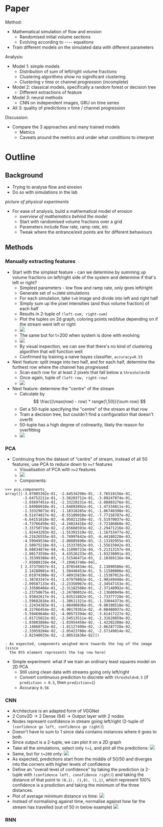 # Paper

Method:
- Mathematical simulation of flow and erosion
    - Randomised initial volume sections
    - Evolving according to ---- equations
- Train different models on the simulated data with different parameters

Analysis:
- Model 1: simple models
    - Distribution of sum of left/right volume fractions
    - Clustering algorithms show no siginificant clustering
    - Clustering v time or channel progression (incomplete)
- Model 2: classical models, specifically a random forest or decision tree
    - Different extractions of feature
- Model 3: neural methods
    - CNN on independent images, GRU on time series
- All 3: quality of predictions v time / channel progression

Discussion:
- Compare the 3 approaches and many trained models
    - Metrics
    - Caveats around the metrics and under what conditions to interpret

# Outline

## Background

- Trying to analyse flow and erosion
- Do so with simulations in the lab

_picture of physical experiments_

- For ease of analysis, build a mathematical model of erosion
    - _overview of mathematics behind the model_
    - Start with randomised volume fractions over a grid
    - Parameters include flow rate, ramp rate, etc
    - Tweak where the entrance/exit points are for different behaviours

## Methods

### Manually extracting features

- Start with the simplest feature - can we determine by summing up volume fractions
  on left/right side of the system and determine if that's left or right?
    - Simplest parameters - low flow and ramp rate, only goes left/right
    - Generate set of `n=2000` simulations
    - For each simulation, take `t=0` image and divide into left and right half
    - Simply sum up the pixel intensities (and thus volume fraction) of each half
    - Results in 2-tuple of `(left-sum, right-sum)`
    - Plot the tuples on 2d graph, coloring points red/blue depending on if the
      stream went left or right
    - ![](../figs/step1-lr-distribution.png)
    - The same but for t=200 when system is done with evolving
    - ![](../figs/step-201-lr-distribution.png)
    - By visual inspection, we can see that there's no kind of clustering algorithm
      that will function well
    - Confirmed by training a naive bayes classifier, `accuracy=0.53`
- Next feature: split image into two half, and for each half, determine the furthest
  row where the channel has progressed
    - Scan each row for at least 2 pixels that fall below a `threshold=50`
    - Once again, tuple of `(left-row, right-row)`
    - ![](../figs/classical/highest_lr_last.png)
- Next feature: determine the "centre" of the stream
    - Calculate by $$ \frac{(\max(row) - row) * range(1,50)}{\sum row} $$
    - Get a 50-tuple specifying the "centre" of the stream at that row
    - Train a decision tree, but couldn't find a configuration that doesn't overfit
    - 50-tuple has a high degree of colinearity, likely the reason for overfitting
    - ![](../figs/classical/pca.png)

### PCA

- Continuing from the dataset of "centre" of stream, instead of all 50 features,
  use PCA to reduce down to `n=7` features
    - Visualisation of PCA with `n=2` features
    - ![](../figs/classical/pca2_clustering.png)
    - Components: 
```
>>> pca.components_
array([[-3.07005392e-01, -2.64534298e-01, -3.76518156e-01,
        -3.64752211e-01, -3.58203712e-01, -3.09247874e-01,
        -2.65697451e-01, -2.33220231e-01, -2.08803276e-01,
        -1.84980910e-01, -1.64892092e-01, -1.47334811e-01,
        -1.33329873e-01, -1.18318285e-01, -1.06748398e-01,
        -9.51474027e-02, -8.55109910e-02, -7.77158787e-02,
        -6.64151818e-02, -6.05021258e-02, -5.51970037e-02,
        -4.73766450e-02, -4.24024416e-02, -3.72186860e-02,
        -3.15750719e-02, -2.65668593e-02, -2.29471216e-02,
        -1.92443203e-02, -1.55391519e-02, -1.16753477e-02,
        -9.21626555e-03, -5.74997642e-03, -6.44180220e-03,
        -4.59949534e-03, -2.80885690e-03, -2.13192955e-03,
         2.50975218e-03, -1.15337852e-03, -1.55615042e-03,
         8.68834874e-04, -6.11890723e-04, -5.21313157e-04,
        -2.00173550e-03,  4.43526233e-05, -1.03230091e-03,
        -1.35399380e-03, -1.51546471e-03,  2.10369116e-04,
        -7.85080159e-04, -7.19963748e-04],
       [ 2.37375657e-01,  1.87854834e-01,  2.13890586e-01,
         2.14288001e-01,  1.50448453e-01,  5.11580006e-02,
        -2.01974300e-02, -7.48915819e-02, -1.15387012e-01,
        -1.38783347e-01, -1.67979882e-01, -1.90249448e-01,
        -2.09587133e-01, -2.23350967e-01, -2.34547153e-01,
        -2.33506466e-01, -2.31182508e-01, -2.37140992e-01,
        -2.23750675e-01, -2.24780052e-01, -2.13600949e-01,
        -1.93842617e-01, -1.83521882e-01, -1.73377728e-01,
        -1.59682816e-01, -1.38611321e-01, -1.33044373e-01,
        -1.22434383e-01, -1.08490036e-01, -9.90198518e-02,
        -8.22766454e-02, -6.90179361e-02, -6.08488037e-02,
        -5.59469648e-02, -4.90573394e-02, -3.61417227e-02,
        -2.81715822e-02, -2.54513511e-02, -2.31628859e-02,
        -1.03003868e-02, -1.03954450e-02, -1.42202208e-02,
        -2.14060752e-02, -1.81127499e-02, -2.06287720e-02,
        -2.33959204e-02, -2.05423780e-02, -2.57149014e-02,
        -2.82348033e-02, -2.80531636e-02]])
```
    - As expected, components weighed more towards the top of the image (since
      the 0th element represents the top row here)
- Simple experiment: what if we train an ordinary least squares model on 2D PCA
    - Still using clean data with streams going only left/right
    - Convert continuous prediction to discrete with `threshold=0.5` (if
      `prediction > 0.5`, then `prediction=1`)
    - Accuracy `0.56`


### CNN

- Architecture is an adapted form of VGGNet
- 2 Conv2D -> 2 Dense (64) -> Output layer with 2 nodes
- Nodes represent confidence in stream going left/right (2-tuple of `(confidence go left, confidence go right)`)
- Doesn't have to sum to 1 since data contains instances where it goes to both
- Since output is a 2-tuple, we can plot it on a 2D graph
- Take all the simulations, select only `t=1`, and plot all the predictions:
![](../cnn-all/c25-scatter-test-first.png)
- Same, but for `t=200` only:
![](../cnn-all/c25-scatter-test-last.png)
- As expected, predictions start from the middle of 50/50 and diverges into
  the corners with higher levels of confidence
- Define an "overall level of confidence" by taking the prediction (a 2-tuple
  with `(confidence left, connfidence right)`) and taking the distance of that
  point to `(0,1), (1,0), (1,1)`, which represent 100% confidence is a prediction
  and taking the minimum of the three distances.
- Plot of average minimum distance vs time:
![](../cnn-all2/c25-avgmdot.png)
- Instead of normalising against time, normalise against how far the stream
  has travelled (out of 50 in below example)
![](../cnn-all2/c12-ratio-ot-2.png)


### RNN
